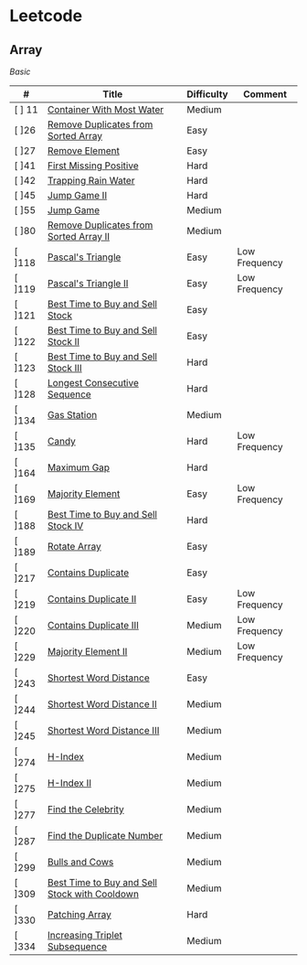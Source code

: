 # Leetcode

## Array

*Basic*

| #      | Title                                                        | Difficulty | Comment       |
| ------ | ------------------------------------------------------------ | ---------- | ------------- |
| [ ] 11  | [Container With Most Water](https://leetcode.com/problems/container-with-most-water) | Medium     |               |
| [ ]26  | [Remove Duplicates from Sorted Array](https://leetcode.com/problems/remove-duplicates-from-sorted-array) | Easy       |               |
| [ ]27  | [Remove Element](https://leetcode.com/problems/remove-element) | Easy       |               |
| [ ]41  | [First Missing Positive](https://leetcode.com/problems/first-missing-positive) | Hard       |               |
| [ ]42  | [Trapping Rain Water](https://leetcode.com/problems/trapping-rain-water) | Hard       |               |
| [ ]45  | [Jump Game II](https://leetcode.com/problems/jump-game-ii)   | Hard       |               |
| [ ]55  | [Jump Game](https://leetcode.com/problems/jump-game)         | Medium     |               |
| [ ]80  | [Remove Duplicates from Sorted Array II](https://leetcode.com/problems/remove-duplicates-from-sorted-array-ii) | Medium     |               |
| [ ]118 | [Pascal's Triangle](https://leetcode.com/problems/pascals-triangle) | Easy       | Low Frequency |
| [ ]119 | [Pascal's Triangle II](https://leetcode.com/problems/pascals-triangle-ii) | Easy       | Low Frequency |
| [ ]121 | [Best Time to Buy and Sell Stock](https://leetcode.com/problems/best-time-to-buy-and-sell-stock) | Easy       |               |
| [ ]122 | [Best Time to Buy and Sell Stock II](https://leetcode.com/problems/best-time-to-buy-and-sell-stock-ii) | Easy       |               |
| [ ]123 | [Best Time to Buy and Sell Stock III](https://leetcode.com/problems/best-time-to-buy-and-sell-stock-iii) | Hard       |               |
| [ ]128 | [Longest Consecutive Sequence](https://leetcode.com/problems/longest-consecutive-sequence) | Hard       |               |
| [ ]134 | [Gas Station](https://leetcode.com/problems/gas-station)     | Medium     |               |
| [ ]135 | [Candy](https://leetcode.com/problems/candy)                 | Hard       | Low Frequency |
| [ ]164 | [Maximum Gap](https://leetcode.com/problems/maximum-gap)     | Hard       |               |
| [ ]169 | [Majority Element](https://leetcode.com/problems/majority-element) | Easy       | Low Frequency |
| [ ]188 | [Best Time to Buy and Sell Stock IV](https://leetcode.com/problems/best-time-to-buy-and-sell-stock-iv) | Hard       |               |
| [ ]189 | [Rotate Array](https://leetcode.com/problems/rotate-array)   | Easy       |               |
| [ ]217 | [Contains Duplicate](https://leetcode.com/problems/contains-duplicate) | Easy       |               |
| [ ]219 | [Contains Duplicate II](https://leetcode.com/problems/contains-duplicate-ii) | Easy       | Low Frequency |
| [ ]220 | [Contains Duplicate III](https://leetcode.com/problems/contains-duplicate-iii) | Medium     | Low Frequency |
| [ ]229 | [Majority Element II](https://leetcode.com/problems/majority-element-ii) | Medium     | Low Frequency |
| [ ]243 | [Shortest Word Distance](https://leetcode.com/problems/shortest-word-distance) | Easy       |               |
| [ ]244 | [Shortest Word Distance II](https://leetcode.com/problems/shortest-word-distance-ii) | Medium     |               |
| [ ]245 | [Shortest Word Distance III](https://leetcode.com/problems/shortest-word-distance-iii) | Medium     |               |
| [ ]274 | [H-Index](https://leetcode.com/problems/h-index)             | Medium     |               |
| [ ]275 | [H-Index II](https://leetcode.com/problems/h-index-ii)       | Medium     |               |
| [ ]277 | [Find the Celebrity](https://leetcode.com/problems/find-the-celebrity) | Medium     |               |
| [ ]287 | [Find the Duplicate Number](https://leetcode.com/problems/find-the-duplicate-number) | Medium     |               |
| [ ]299 | [Bulls and Cows](https://leetcode.com/problems/bulls-and-cows) | Medium     |               |
| [ ]309 | [Best Time to Buy and Sell Stock with Cooldown](https://leetcode.com/problems/best-time-to-buy-and-sell-stock-with-cooldown) | Medium     |               |
| [ ]330 | [Patching Array](https://leetcode.com/problems/patching-array) | Hard       |               |
| [ ]334 | [Increasing Triplet Subsequence](https://leetcode.com/problems/increasing-triplet-subsequence) | Medium     |               |
